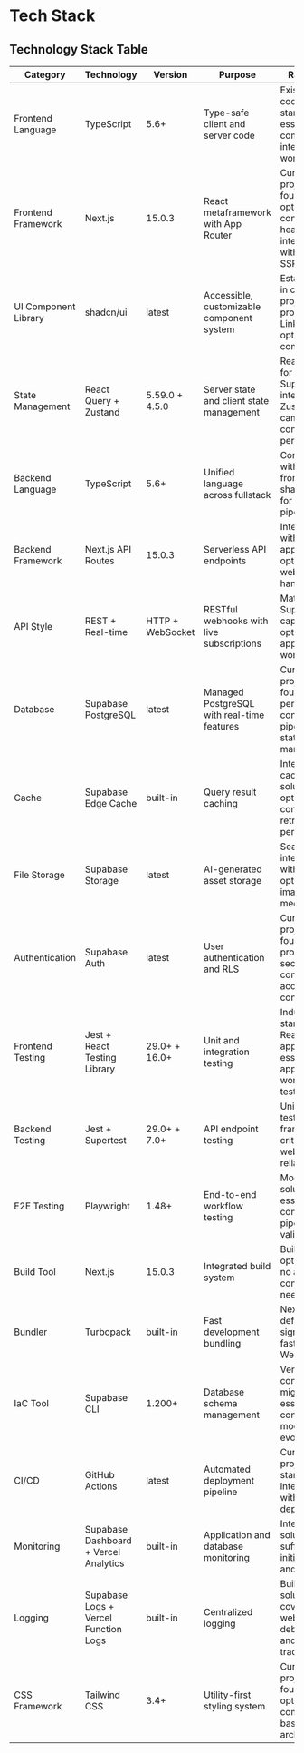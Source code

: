 # Tech Stack

## Technology Stack Table

| Category | Technology | Version | Purpose | Rationale |
|----------|------------|---------|---------|-----------|
| Frontend Language | TypeScript | 5.6+ | Type-safe client and server code | Existing codebase standard, essential for complex AI integration workflows |
| Frontend Framework | Next.js | 15.0.3 | React metaframework with App Router | Current project foundation, optimal for content-heavy interfaces with SSR/SSG |
| UI Component Library | shadcn/ui | latest | Accessible, customizable component system | Established in current project, provides LinkedIn-optimized components |
| State Management | React Query + Zustand | 5.59.0 + 4.5.0 | Server state and client state management | React Query for Supabase integration, Zustand for campaign context persistence |
| Backend Language | TypeScript | 5.6+ | Unified language across fullstack | Consistency with frontend, shared types for content pipeline |
| Backend Framework | Next.js API Routes | 15.0.3 | Serverless API endpoints | Integrated with existing app, optimized for webhook handling |
| API Style | REST + Real-time | HTTP + WebSocket | RESTful webhooks with live subscriptions | Matches Supabase capabilities, optimal for approval workflows |
| Database | Supabase PostgreSQL | latest | Managed PostgreSQL with real-time features | Current project foundation, perfect for content pipeline state management |
| Cache | Supabase Edge Cache | built-in | Query result caching | Integrated caching solution, optimizes content retrieval performance |
| File Storage | Supabase Storage | latest | AI-generated asset storage | Seamless integration with auth, optimized for image and media assets |
| Authentication | Supabase Auth | latest | User authentication and RLS | Current project foundation, provides secure content access control |
| Frontend Testing | Jest + React Testing Library | 29.0+ + 16.0+ | Unit and integration testing | Industry standard for React applications, essential for approval workflow testing |
| Backend Testing | Jest + Supertest | 29.0+ + 7.0+ | API endpoint testing | Unified testing framework, critical for webhook reliability |
| E2E Testing | Playwright | 1.48+ | End-to-end workflow testing | Modern E2E solution, essential for content pipeline validation |
| Build Tool | Next.js | 15.0.3 | Integrated build system | Built-in optimization, no additional configuration needed |
| Bundler | Turbopack | built-in | Fast development bundling | Next.js 15 default, significantly faster than Webpack |
| IaC Tool | Supabase CLI | 1.200+ | Database schema management | Version-controlled migrations, essential for content data model evolution |
| CI/CD | GitHub Actions | latest | Automated deployment pipeline | Current project standard, integrates with Vercel deployment |
| Monitoring | Supabase Dashboard + Vercel Analytics | built-in | Application and database monitoring | Integrated solutions, sufficient for initial launch and scaling |
| Logging | Supabase Logs + Vercel Function Logs | built-in | Centralized logging | Built-in solutions cover webhook debugging and error tracking |
| CSS Framework | Tailwind CSS | 3.4+ | Utility-first styling system | Current project foundation, optimized for component-based architecture |
